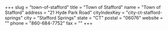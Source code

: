 +++
slug = "town-of-stafford"
title = "Town of Stafford"
name = "Town of Stafford"
address = "21 Hyde Park Road"
cityIndexKey = "city-ct-stafford-springs"
city = "Stafford Springs"
state = "CT"
postal = "06076"
website = ""
phone = "860-684-7752"
fax = ""
+++
